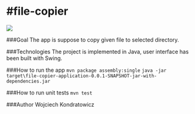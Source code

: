 #file-copier
===============

![](http://i68.tinypic.com/104klz9.png)

###Goal
The app is suppose to copy given file to selected directory.

###Technologies
The project is implemented in Java, user interface has been built with Swing.

###How to run the app
`mvn package assembly:single`
`java -jar target\file-copier-application-0.0.1-SNAPSHOT-jar-with-dependencies.jar`

###How to run unit tests
`mvn test` 

###Author
Wojciech Kondratowicz
